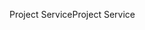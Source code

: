 <span data-ttu-id="30f2c-101">Project Service</span><span class="sxs-lookup"><span data-stu-id="30f2c-101">Project Service</span></span>
